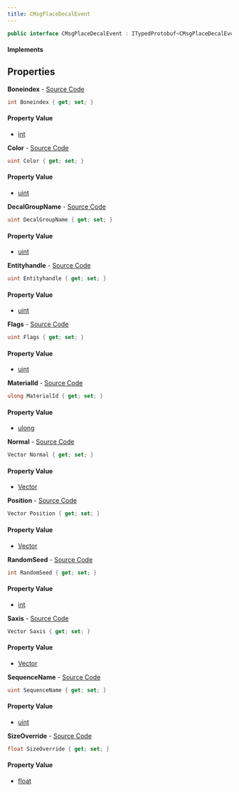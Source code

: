 ```yaml
---
title: CMsgPlaceDecalEvent
---
```


```csharp
public interface CMsgPlaceDecalEvent : ITypedProtobuf<CMsgPlaceDecalEvent>, INativeHandle, INetMessage<CMsgPlaceDecalEvent>, IDisposable
```

#### Implements

## Properties

**Boneindex** - [Source Code](https://github.com/swiftly-solution/swiftlys2/blob/master/managed/src/SwiftlyS2.Generated/Protobufs/Interfaces/CMsgPlaceDecalEvent.cs#L27)

```csharp
int Boneindex { get; set; }
```

#### Property Value

- [int](https://learn.microsoft.com/dotnet/api/system.int32)

**Color** - [Source Code](https://github.com/swiftly-solution/swiftlys2/blob/master/managed/src/SwiftlyS2.Generated/Protobufs/Interfaces/CMsgPlaceDecalEvent.cs#L33)

```csharp
uint Color { get; set; }
```

#### Property Value

- [uint](https://learn.microsoft.com/dotnet/api/system.uint32)

**DecalGroupName** - [Source Code](https://github.com/swiftly-solution/swiftlys2/blob/master/managed/src/SwiftlyS2.Generated/Protobufs/Interfaces/CMsgPlaceDecalEvent.cs#L39)

```csharp
uint DecalGroupName { get; set; }
```

#### Property Value

- [uint](https://learn.microsoft.com/dotnet/api/system.uint32)

**Entityhandle** - [Source Code](https://github.com/swiftly-solution/swiftlys2/blob/master/managed/src/SwiftlyS2.Generated/Protobufs/Interfaces/CMsgPlaceDecalEvent.cs#L45)

```csharp
uint Entityhandle { get; set; }
```

#### Property Value

- [uint](https://learn.microsoft.com/dotnet/api/system.uint32)

**Flags** - [Source Code](https://github.com/swiftly-solution/swiftlys2/blob/master/managed/src/SwiftlyS2.Generated/Protobufs/Interfaces/CMsgPlaceDecalEvent.cs#L30)

```csharp
uint Flags { get; set; }
```

#### Property Value

- [uint](https://learn.microsoft.com/dotnet/api/system.uint32)

**MaterialId** - [Source Code](https://github.com/swiftly-solution/swiftlys2/blob/master/managed/src/SwiftlyS2.Generated/Protobufs/Interfaces/CMsgPlaceDecalEvent.cs#L48)

```csharp
ulong MaterialId { get; set; }
```

#### Property Value

- [ulong](https://learn.microsoft.com/dotnet/api/system.uint64)

**Normal** - [Source Code](https://github.com/swiftly-solution/swiftlys2/blob/master/managed/src/SwiftlyS2.Generated/Protobufs/Interfaces/CMsgPlaceDecalEvent.cs#L21)

```csharp
Vector Normal { get; set; }
```

#### Property Value

- [Vector](/docs/api/shared/natives/vector)

**Position** - [Source Code](https://github.com/swiftly-solution/swiftlys2/blob/master/managed/src/SwiftlyS2.Generated/Protobufs/Interfaces/CMsgPlaceDecalEvent.cs#L18)

```csharp
Vector Position { get; set; }
```

#### Property Value

- [Vector](/docs/api/shared/natives/vector)

**RandomSeed** - [Source Code](https://github.com/swiftly-solution/swiftlys2/blob/master/managed/src/SwiftlyS2.Generated/Protobufs/Interfaces/CMsgPlaceDecalEvent.cs#L36)

```csharp
int RandomSeed { get; set; }
```

#### Property Value

- [int](https://learn.microsoft.com/dotnet/api/system.int32)

**Saxis** - [Source Code](https://github.com/swiftly-solution/swiftlys2/blob/master/managed/src/SwiftlyS2.Generated/Protobufs/Interfaces/CMsgPlaceDecalEvent.cs#L24)

```csharp
Vector Saxis { get; set; }
```

#### Property Value

- [Vector](/docs/api/shared/natives/vector)

**SequenceName** - [Source Code](https://github.com/swiftly-solution/swiftlys2/blob/master/managed/src/SwiftlyS2.Generated/Protobufs/Interfaces/CMsgPlaceDecalEvent.cs#L51)

```csharp
uint SequenceName { get; set; }
```

#### Property Value

- [uint](https://learn.microsoft.com/dotnet/api/system.uint32)

**SizeOverride** - [Source Code](https://github.com/swiftly-solution/swiftlys2/blob/master/managed/src/SwiftlyS2.Generated/Protobufs/Interfaces/CMsgPlaceDecalEvent.cs#L42)

```csharp
float SizeOverride { get; set; }
```

#### Property Value

- [float](https://learn.microsoft.com/dotnet/api/system.single)

